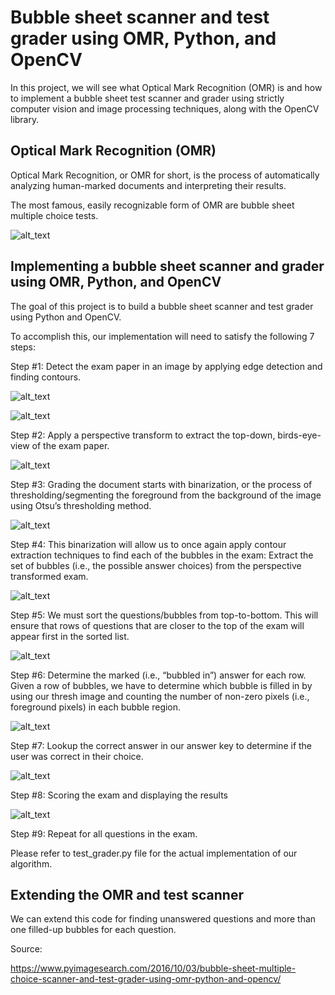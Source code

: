 # Bubble sheet scanner and test grader using OMR, Python, and OpenCV

[//]: # (Image References)

[image1]: ./images/example_test.png "Example bubble sheet"
[image2]: ./images/omr_edged.jpg "Edge detection of exam paper"
[image3]: ./images/omr_exam_contours.jpg "Contours of exam paper"
[image4]: ./images/omr_perspective_transform.jpg "Perspective transformed exam paper"
[image5]: ./images/omr_thresh.jpg "Binary Thresholded exam paper"
[image6]: ./images/omr_finding_bubbles.jpg "Finding Bubbles on exam paper"
[image7]: ./images/omr_bubble_rows.jpg "Rows of Bubbles on exam paper"
[image8]: ./images/omr_mask.gif "Mask for each bubble"
[image9]: ./images/omr_correct_vs_incorrect.jpg "Correct vs Incorrect bubbles"
[image10]: ./images/omr_result.jpg "Final Result"

In this project, we will see what Optical Mark Recognition (OMR) is and how to implement a bubble sheet test scanner and grader using strictly computer vision and image processing techniques, along with the OpenCV library.

## Optical Mark Recognition (OMR)
Optical Mark Recognition, or OMR for short, is the process of automatically analyzing human-marked documents and interpreting their results.

The most famous, easily recognizable form of OMR are bubble sheet multiple choice tests.

![alt_text][image1]

## Implementing a bubble sheet scanner and grader using OMR, Python, and OpenCV

The goal of this project is to build a bubble sheet scanner and test grader using Python and OpenCV.

To accomplish this, our implementation will need to satisfy the following 7 steps:

Step #1: Detect the exam paper in an image by applying edge detection and finding contours.

![alt_text][image2]

![alt_text][image3]

Step #2: Apply a perspective transform to extract the top-down, birds-eye-view of the exam paper.

![alt_text][image4]

Step #3: Grading the document starts with binarization, or the process of thresholding/segmenting the foreground from the background of the image using Otsu’s thresholding method.

![alt_text][image5]

Step #4: This binarization will allow us to once again apply contour extraction techniques to find each of the bubbles in the exam:
Extract the set of bubbles (i.e., the possible answer choices) from the perspective transformed exam.

![alt_text][image6]

Step #5: We must sort the questions/bubbles from top-to-bottom. This will ensure that rows of questions that are closer to the top of the exam will appear first in the sorted list.

![alt_text][image7]

Step #6: Determine the marked (i.e., “bubbled in”) answer for each row.
Given a row of bubbles, we have to determine which bubble is filled in by using our thresh image and counting the number of non-zero pixels (i.e., foreground pixels) in each bubble region.

![alt_text][image8]

Step #7: Lookup the correct answer in our answer key to determine if the user was correct in their choice.

![alt_text][image9]

Step #8: Scoring the exam and displaying the results

![alt_text][image10]

Step #9: Repeat for all questions in the exam.

Please refer to test_grader.py file for the actual implementation of our algorithm.

## Extending the OMR and test scanner
We can extend this code for finding unanswered questions and more than one filled-up bubbles for each question.

Source:

https://www.pyimagesearch.com/2016/10/03/bubble-sheet-multiple-choice-scanner-and-test-grader-using-omr-python-and-opencv/
